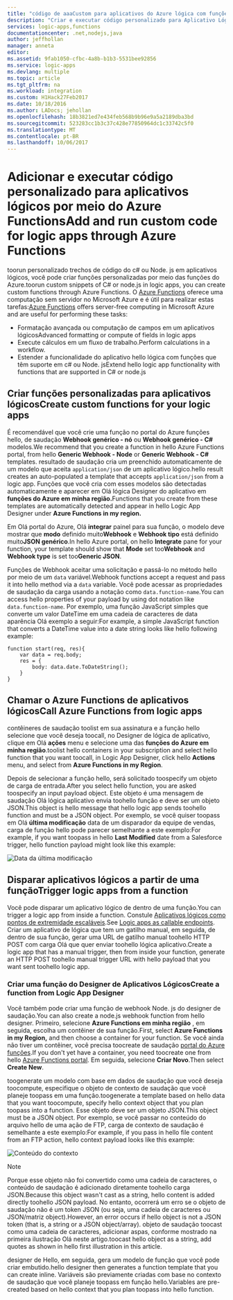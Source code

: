 ```yaml
---
title: "código de aaaCustom para aplicativos do Azure lógica com funções do Azure | Microsoft Docs"
description: "Criar e executar código personalizado para Aplicativo Lógico do Azure com o Azure Functions"
services: logic-apps,functions
documentationcenter: .net,nodejs,java
author: jeffhollan
manager: anneta
editor: 
ms.assetid: 9fab1050-cfbc-4a8b-b1b3-5531bee92856
ms.service: logic-apps
ms.devlang: multiple
ms.topic: article
ms.tgt_pltfrm: na
ms.workload: integration
ms.custom: H1Hack27Feb2017
ms.date: 10/18/2016
ms.author: LADocs; jehollan
ms.openlocfilehash: 18b3821ed7e434feb568b9b96e9a5a2189dba3bd
ms.sourcegitcommit: 523283cc1b3c37c428e77850964dc1c33742c5f0
ms.translationtype: MT
ms.contentlocale: pt-BR
ms.lasthandoff: 10/06/2017
---
```

# <a name="add-and-run-custom-code-for-logic-apps-through-azure-functions"></a><span data-ttu-id="f39b9-103">Adicionar e executar código personalizado para aplicativos lógicos por meio do Azure Functions</span><span class="sxs-lookup"><span data-stu-id="f39b9-103">Add and run custom code for logic apps through Azure Functions</span></span>

<span data-ttu-id="f39b9-104">toorun personalizado trechos de código do c# ou Node. js em aplicativos lógicos, você pode criar funções personalizadas por meio das funções do Azure.</span><span class="sxs-lookup"><span data-stu-id="f39b9-104">toorun custom snippets of C# or node.js in logic apps, you can create custom functions through Azure Functions.</span></span> 
<span data-ttu-id="f39b9-105">O [Azure Functions](../azure-functions/functions-overview.md) oferece uma computação sem servidor no Microsoft Azure e é útil para realizar estas tarefas:</span><span class="sxs-lookup"><span data-stu-id="f39b9-105">[Azure Functions](../azure-functions/functions-overview.md) offers server-free computing in Microsoft Azure and are useful for performing these tasks:</span></span>

* <span data-ttu-id="f39b9-106">Formatação avançada ou computação de campos em um aplicativos lógicos</span><span class="sxs-lookup"><span data-stu-id="f39b9-106">Advanced formatting or compute of fields in logic apps</span></span>
* <span data-ttu-id="f39b9-107">Execute cálculos em um fluxo de trabalho.</span><span class="sxs-lookup"><span data-stu-id="f39b9-107">Perform calculations in a workflow.</span></span>
* <span data-ttu-id="f39b9-108">Estender a funcionalidade do aplicativo hello lógica com funções que têm suporte em c# ou Node. js</span><span class="sxs-lookup"><span data-stu-id="f39b9-108">Extend hello logic app functionality with functions that are supported in C# or node.js</span></span>

## <a name="create-custom-functions-for-your-logic-apps"></a><span data-ttu-id="f39b9-109">Criar funções personalizadas para aplicativos lógicos</span><span class="sxs-lookup"><span data-stu-id="f39b9-109">Create custom functions for your logic apps</span></span>

<span data-ttu-id="f39b9-110">É recomendável que você crie uma função no portal do Azure funções hello, de saudação **Webhook genérico - nó** ou **Webhook genérico - C#** modelos.</span><span class="sxs-lookup"><span data-stu-id="f39b9-110">We recommend that you create a function in hello Azure Functions portal, from hello **Generic Webhook - Node** or **Generic Webhook - C#** templates.</span></span> <span data-ttu-id="f39b9-111">resultado de saudação cria um preenchido automaticamente de um modelo que aceita `application/json` de um aplicativo lógico.</span><span class="sxs-lookup"><span data-stu-id="f39b9-111">hello result creates an auto-populated a template that accepts `application/json` from a logic app.</span></span> <span data-ttu-id="f39b9-112">Funções que você cria com esses modelos são detectadas automaticamente e aparecer em Olá lógica Designer do aplicativo em **funções do Azure em minha região.**</span><span class="sxs-lookup"><span data-stu-id="f39b9-112">Functions that you create from these templates are automatically detected and appear in hello Logic App Designer under **Azure Functions in my region.**</span></span>

<span data-ttu-id="f39b9-113">Em Olá portal do Azure, Olá **integrar** painel para sua função, o modelo deve mostrar que **modo** definido muito**Webhook** e **Webhook tipo** está definido muito**JSON genérico**.</span><span class="sxs-lookup"><span data-stu-id="f39b9-113">In hello Azure portal, on hello **Integrate** pane for your function, your template should show that **Mode** set too**Webhook** and **Webhook type** is set too**Generic JSON**.</span></span> 

<span data-ttu-id="f39b9-114">Funções de Webhook aceitar uma solicitação e passá-lo no método hello por meio de um `data` variável.</span><span class="sxs-lookup"><span data-stu-id="f39b9-114">Webhook functions accept a request and pass it into hello method via a `data` variable.</span></span> <span data-ttu-id="f39b9-115">Você pode acessar as propriedades de saudação da carga usando a notação como `data.function-name`.</span><span class="sxs-lookup"><span data-stu-id="f39b9-115">You can access hello properties of your payload by using dot notation like `data.function-name`.</span></span> <span data-ttu-id="f39b9-116">Por exemplo, uma função JavaScript simples que converte um valor DateTime em uma cadeia de caracteres de data aparência Olá exemplo a seguir:</span><span class="sxs-lookup"><span data-stu-id="f39b9-116">For example, a simple JavaScript function that converts a DateTime value into a date string looks like hello following example:</span></span>

```
function start(req, res){
    var data = req.body;
    res = {
        body: data.date.ToDateString();
    }
}
```

## <a name="call-azure-functions-from-logic-apps"></a><span data-ttu-id="f39b9-117">Chamar o Azure Functions de aplicativos lógicos</span><span class="sxs-lookup"><span data-stu-id="f39b9-117">Call Azure Functions from logic apps</span></span>

<span data-ttu-id="f39b9-118">contêineres de saudação toolist em sua assinatura e a função hello selecione que você deseja toocall, no Designer de lógica de aplicativo, clique em Olá **ações** menu e selecione uma das **funções do Azure em minha região**.</span><span class="sxs-lookup"><span data-stu-id="f39b9-118">toolist hello containers in your subscription and select hello function that you want toocall, in Logic App Designer, click hello **Actions** menu, and select from **Azure Functions in my Region**.</span></span>

<span data-ttu-id="f39b9-119">Depois de selecionar a função hello, será solicitado toospecify um objeto de carga de entrada.</span><span class="sxs-lookup"><span data-stu-id="f39b9-119">After you select hello function, you are asked toospecify an input payload object.</span></span> <span data-ttu-id="f39b9-120">Este objeto é uma mensagem de saudação Olá lógica aplicativo envia toohello função e deve ser um objeto JSON.</span><span class="sxs-lookup"><span data-stu-id="f39b9-120">This object is hello message that hello logic app sends toohello function and must be a JSON object.</span></span> <span data-ttu-id="f39b9-121">Por exemplo, se você quiser toopass em Olá **última modificação** data de um disparador da equipe de vendas, carga de função hello pode parecer semelhante a este exemplo:</span><span class="sxs-lookup"><span data-stu-id="f39b9-121">For example, if you want toopass in hello **Last Modified** date from a Salesforce trigger, hello function payload might look like this example:</span></span>

![Data da última modificação][1]

## <a name="trigger-logic-apps-from-a-function"></a><span data-ttu-id="f39b9-123">Disparar aplicativos lógicos a partir de uma função</span><span class="sxs-lookup"><span data-stu-id="f39b9-123">Trigger logic apps from a function</span></span>

<span data-ttu-id="f39b9-124">Você pode disparar um aplicativo lógico de dentro de uma função.</span><span class="sxs-lookup"><span data-stu-id="f39b9-124">You can trigger a logic app from inside a function.</span></span> <span data-ttu-id="f39b9-125">Constule [Aplicativos lógicos como pontos de extremidade escaláveis](logic-apps-http-endpoint.md).</span><span class="sxs-lookup"><span data-stu-id="f39b9-125">See [Logic apps as callable endpoints](logic-apps-http-endpoint.md).</span></span> <span data-ttu-id="f39b9-126">Criar um aplicativo de lógica que tem um gatilho manual, em seguida, de dentro de sua função, gerar uma URL de gatilho manual toohello HTTP POST com carga Olá que quer enviar toohello lógica aplicativo.</span><span class="sxs-lookup"><span data-stu-id="f39b9-126">Create a logic app that has a manual trigger, then from inside your function, generate an HTTP POST toohello manual trigger URL with hello payload that you want sent toohello logic app.</span></span>

### <a name="create-a-function-from-logic-app-designer"></a><span data-ttu-id="f39b9-127">Criar uma função do Designer de Aplicativos Lógicos</span><span class="sxs-lookup"><span data-stu-id="f39b9-127">Create a function from Logic App Designer</span></span>

<span data-ttu-id="f39b9-128">Você também pode criar uma função de webhook Node. js do designer de saudação.</span><span class="sxs-lookup"><span data-stu-id="f39b9-128">You can also create a node.js webhook function from hello designer.</span></span> <span data-ttu-id="f39b9-129">Primeiro, selecione **Azure Functions em minha região** , em seguida, escolha um contêiner de sua função.</span><span class="sxs-lookup"><span data-stu-id="f39b9-129">First, select **Azure Functions in my Region,** and then choose a container for your function.</span></span> <span data-ttu-id="f39b9-130">Se você ainda não tiver um contêiner, você precisa toocreate de saudação [portal do Azure funções](https://functions.azure.com/signin).</span><span class="sxs-lookup"><span data-stu-id="f39b9-130">If you don't yet have a container, you need toocreate one from hello [Azure Functions portal](https://functions.azure.com/signin).</span></span> <span data-ttu-id="f39b9-131">Em seguida, selecione **Criar Novo**.</span><span class="sxs-lookup"><span data-stu-id="f39b9-131">Then select **Create New**.</span></span>  

<span data-ttu-id="f39b9-132">toogenerate um modelo com base em dados de saudação que você deseja toocompute, especifique o objeto de contexto de saudação que você planeje toopass em uma função.</span><span class="sxs-lookup"><span data-stu-id="f39b9-132">toogenerate a template based on hello data that you want toocompute, specify hello context object that you plan toopass into a function.</span></span> <span data-ttu-id="f39b9-133">Esse objeto deve ser um objeto JSON.</span><span class="sxs-lookup"><span data-stu-id="f39b9-133">This object must be a JSON object.</span></span> <span data-ttu-id="f39b9-134">Por exemplo, se você passar no conteúdo do arquivo hello de uma ação de FTP, carga de contexto de saudação é semelhante a este exemplo:</span><span class="sxs-lookup"><span data-stu-id="f39b9-134">For example, if you pass in hello file content from an FTP action, hello context payload looks like this example:</span></span>

![Conteúdo do contexto][2]

> [!NOTE]
> <span data-ttu-id="f39b9-136">Porque esse objeto não foi convertido como uma cadeia de caracteres, o conteúdo de saudação é adicionado diretamente toohello carga JSON.</span><span class="sxs-lookup"><span data-stu-id="f39b9-136">Because this object wasn't cast as a string, hello content is added directly toohello JSON payload.</span></span> <span data-ttu-id="f39b9-137">No entanto, ocorrerá um erro se o objeto de saudação não é um token JSON (ou seja, uma cadeia de caracteres ou JSON/matriz object).</span><span class="sxs-lookup"><span data-stu-id="f39b9-137">However, an error occurs if hello object is not a JSON token (that is, a string or a JSON object/array).</span></span> <span data-ttu-id="f39b9-138">objeto de saudação toocast como uma cadeia de caracteres, adicionar aspas, conforme mostrado na primeira ilustração Olá neste artigo.</span><span class="sxs-lookup"><span data-stu-id="f39b9-138">toocast hello object as a string, add quotes as shown in hello first illustration in this article.</span></span>
> 

<span data-ttu-id="f39b9-139">designer de Hello, em seguida, gera um modelo de função que você pode criar embutido.</span><span class="sxs-lookup"><span data-stu-id="f39b9-139">hello designer then generates a function template that you can create inline.</span></span> <span data-ttu-id="f39b9-140">Variáveis são previamente criadas com base no contexto de saudação que você planeje toopass em função hello.</span><span class="sxs-lookup"><span data-stu-id="f39b9-140">Variables are pre-created based on hello context that you plan toopass into hello function.</span></span>

<!--Image references-->
[1]: ./media/logic-apps-azure-functions/callfunction.png
[2]: ./media/logic-apps-azure-functions/createfunction.png
